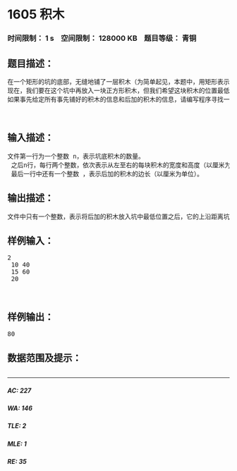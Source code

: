 # 1605 积木   
### 时间限制： 1 s&nbsp;&nbsp;&nbsp;&nbsp;空间限制： 128000 KB&nbsp;&nbsp;&nbsp;&nbsp;题目等级： 青铜  
## 题目描述：  

<pre>
在一个矩形的坑的底部，无缝地铺了一层积木（为简单起见，本题中，用矩形表示积木），如下图所示（阴影部分表示地，中空的部分表示坑，所有的白色矩形都表示坑底的积木）：
现在，我们要在这个坑中再放入一块正方形积木，但我们希望这块积木的位置最低。如下图所示，左图中的灰色积木的位置就比右图中灰色积木的位置更好（本题不考虑重力因素，假定新放入的积木不会倾倒，它的边永远平行于坑壁）。而且，可以看出，左图中灰色方块的位置是所有可能的位置中最低的位置（本题中，假定坑足够宽也足够深，后加的那块积木不会放不进去）。
如果事先给定所有事先铺好的积木的信息和后加的积木的信息，请编写程序寻找一下它的最低位置。
 

</pre>
  
  
## 输入描述：  

<pre>
文件第一行为一个整数 n，表示坑底积木的数量。  
 之后n行，每行两个整数，依次表示从左至右的每块积木的宽度和高度（以厘米为单位）。  
 最后一行中还有一个整数 ，表示后加的积木的边长（以厘米为单位）。
</pre>
  
  
## 输出描述：  

<pre>
文件中只有一个整数，表示将后加的积木放入坑中最低位置之后，它的上沿距离坑底地面的高度。
</pre>
  
  
## 样例输入：  

<pre>
2  
 10 40  
 15 60  
 20  
  

</pre>
  
  
## 样例输出：  

<pre>
80
</pre>
  
  
## 数据范围及提示：  

<pre>
</pre>
  
  
***  

##### AC: 227  
##### WA: 146  
##### TLE: 2  
##### MLE: 1  
##### RE: 35  
